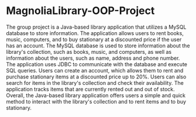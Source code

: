 # MagnoliaLibrary-OOP-Project
The group project is a Java-based library application that utilizes a MySQL database to store information. 
The application allows users to rent books, music, computers, and to buy stationary at a discounted price if the user has an account.
The MySQL database is used to store information about the library's collection, such as books, music, and computers, 
as well as information about the users, such as name, address and phone number. The application uses JDBC to communicate with the database and execute SQL queries.
Users can create an account, which allows them to rent and purchase stationary items at a discounted price up to 20%. Users can also search for items in the library's
collection and check their availability. The application tracks items that are currently rented out and out of stock.
Overall, the Java-based library application offers users a simple and quick method to interact with the library's collection and to rent items and to buy stationary. 
